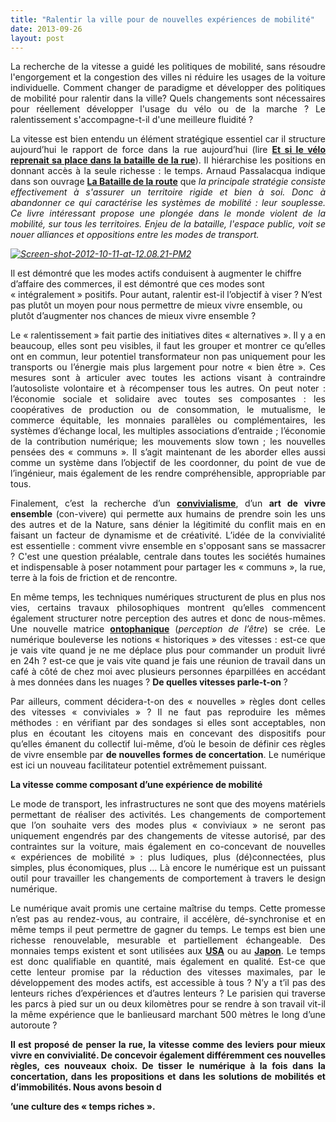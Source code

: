 ```yaml
---
title: "Ralentir la ville pour de nouvelles expériences de mobilité"
date: 2013-09-26
layout: post
---
```


<p style="text-align: justify">La recherche de la vitesse a guidé les politiques de mobilité, sans résoudre l'engorgement et la congestion des villes ni réduire les usages de la voiture individuelle. Comment changer de paradigme et développer des politiques de mobilité pour ralentir dans la ville? Quels changements sont nécessaires pour réellement développer l'usage du vélo ou de la marche ? Le ralentissement s'accompagne-t-il d'une meilleure fluidité ? </p> <p style="text-align: justify">La vitesse est bien entendu un élément stratégique essentiel car il structure aujourd’hui le rapport de force dans la rue aujourd’hui (lire <strong><a href="/2012/10/et-si-le-velo-reprenait-sa-place-dans-la-bataille-de-la-route.html">Et si le vélo reprenait sa place dans la bataille de la rue</a></strong>). Il hiérarchise les positions en donnant accès à la seule richesse : le temps. Arnaud Passalacqua indique dans son ouvrage <strong><a href="http://www.decitre.fr/livres/la-bataille-de-la-route-9782844461674.html">La Bataille de la route</a></strong> que <em>la principale stratégie consiste effectivement à s'assurer un territoire rigide et bien à soi. Donc à abandonner ce qui caractérise les systèmes de mobilité : leur souplesse. Ce livre intéressant propose une plongée dans le monde violent de la mobilité, sur tous les territoires. Enjeu de la bataille, l'espace public, voit se nouer alliances et oppositions entre les modes de transport.</em></p> <p style="text-align: justify"><em> <a class="asset-img-link" href="/wp-content/uploads/sites/6/old/6a0120a66d2ad4970b019aff9ee8e1970b-pi.png"><img alt="Screen-shot-2012-10-11-at-12.08.21-PM2" class="asset  asset-image at-xid-6a0120a66d2ad4970b019aff9ee8e1970b" src="/wp-content/uploads/sites/6/old/6a0120a66d2ad4970b019aff9ee8e1970b-500wi.png" style="margin-left: auto;margin-right: auto" title="Screen-shot-2012-10-11-at-12.08.21-PM2" /></a><br /></em> </p>  <!--more-->   Il est démontré que les modes actifs conduisent à augmenter le chiffre d’affaire des commerces, il est démontré que ces modes sont « intégralement » positifs. Pour autant, ralentir est-il l’objectif à viser ? N’est pas plutôt un moyen pour nous permettre de mieux vivre ensemble, ou plutôt d’augmenter nos chances de mieux vivre ensemble ? <p style="text-align: justify">Le « ralentissement » fait partie des initiatives dites « alternatives ». Il y a en beaucoup, elles sont peu visibles, il faut les grouper et montrer ce qu’elles ont en commun, leur potentiel transformateur non pas uniquement pour les transports ou l’énergie mais plus largement pour notre « bien être ». Ces mesures sont à articuler avec toutes les actions visant à contraindre l’autosoliste volontaire et à récompenser tous les autres. On peut noter : l’économie sociale et solidaire avec toutes ses composantes : les coopératives de production ou de consommation, le mutualisme, le commerce équitable, les monnaies parallèles ou complémentaires, les systèmes d’échange local, les multiples associations d’entraide ; l’économie de la contribution numérique; les mouvements slow town ; les nouvelles pensées des « communs ». Il s’agit maintenant de les aborder elles aussi comme un système dans l’objectif de les coordonner, du point de vue de l’ingénieur, mais également de les rendre compréhensible, appropriable par tous.</p> <p style="text-align: justify">Finalement, c’est la recherche d’un <strong><a href="http://lesconvivialistes.fr/?page_id=8">convivialisme</a></strong>, d’un <strong>art de vivre ensemble</strong> (con-vivere) qui permette aux humains de prendre soin les uns des autres et de la Nature, sans dénier la légitimité du conflit mais en en faisant un facteur de dynamisme et de créativité. L’idée de la convivialité est essentielle : comment vivre ensemble en s'opposant sans se massacrer ? C'est une question préalable, centrale dans toutes les sociétés humaines et indispensable à poser notamment pour partager les « communs », la rue, terre à la fois de friction et de rencontre. </p> <p style="text-align: justify">En même temps, les techniques numériques structurent de plus en plus nos vies, certains travaux philosophiques montrent qu’elles commencent également structurer notre perception des autres et donc de nous-mêmes. Une nouvelle matrice <strong><a href="/2013/08/metanote-17-la-mutation-numerique-nengendre-pas-seulement-de-nouveaux-moyens-de-transports-elle-modi.html" target="_blank">ontophanique</a></strong> (<em>perception de l’être</em>) se crée. Le numérique bouleverse les notions « historiques » des vitesses : est-ce que je vais vite quand je ne me déplace plus pour commander un produit livré en 24h ? est-ce que je vais vite quand je fais une réunion de travail dans un café à côté de chez moi avec plusieurs personnes éparpillées en accédant à mes données dans les nuages ? <strong>De quelles vitesses parle-t-on </strong>?</p> <p style="text-align: justify">Par ailleurs, comment décidera-t-on des « nouvelles » règles dont celles des vitesses « conviviales » ? Il ne faut pas reproduire les mêmes méthodes : en vérifiant par des sondages si elles sont acceptables, non plus en écoutant les citoyens mais en concevant des dispositifs pour qu’elles émanent du collectif lui-même, d’où le besoin de définir ces règles de vivre ensemble par <strong>de nouvelles formes de concertation</strong>. Le numérique est ici un nouveau facilitateur potentiel extrêmement puissant.</p> <p style="text-align: justify"><strong>La vitesse comme composant d’une expérience de mobilité</strong></p> <p style="text-align: justify">Le mode de transport, les infrastructures ne sont que des moyens matériels permettant de réaliser des activités. Les changements de comportement que l’on souhaite vers des modes plus « conviviaux » ne seront pas uniquement engendrés par des changements de vitesse autorisé, par des contraintes sur la voiture, mais également en co-concevant de nouvelles « expériences de mobilité » : plus ludiques, plus (dé)connectées, plus simples, plus économiques, plus … Là encore le numérique est un puissant outil pour travailler les changements de comportement à travers le design numérique.</p> <p style="text-align: justify">Le numérique avait promis une certaine maîtrise du temps. Cette promesse n’est pas au rendez-vous, au contraire, il accélère, dé-synchronise et en même temps il peut permettre de gagner du temps. Le temps est bien une richesse renouvelable, mesurable et partiellement échangeable. Des monnaies temps existent et sont utilisées aux <strong><a href="http://www.timebanking.org/">USA</a></strong> ou au <strong><a href="http://ijccr.net/2012/08/16/japans-fureai-kippu-time-banking-in-%E2%80%A8elderly-care-origins-development-%E2%80%A8challenges-and-impact/">Japon</a></strong>. Le temps est donc qualifiable en quantité, mais également en qualité. Est-ce que cette lenteur promise par la réduction des vitesses maximales, par le développement des modes actifs, est accessible à tous ? N’y a t’il pas des lenteurs riches d’expériences et d’autres lenteurs ? Le parisien qui traverse les parcs à pied sur un ou deux kilomètres pour se rendre à son travail vit-il la même expérience que le banlieusard marchant 500 mètres le long d’une autoroute ?</p> <p style="text-align: justify"><strong>Il est proposé de penser la rue, la vitesse comme des leviers pour mieux vivre en convivialité. De concevoir également différemment ces nouvelles règles, ces nouveaux choix. De tisser le numérique à la fois dans la concertation, dans les propositions et dans les solutions de mobilités et d’immobilités. Nous avons besoin d
’une culture des « temps riches ».</strong></p>